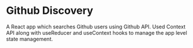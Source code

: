 # Github Discovery 

A React app which searches Github users using Github API. Used Context API along with useReducer and useContext hooks to manage the app level state management.

